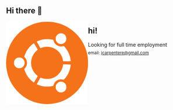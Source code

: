 ## Hi there 👋

<img
    align="left"
    src="assets/ubuntu.gif"
    alt='"what is an ubuntu" idk'
    width="225"
/>

## hi!

Looking for full time employment<br>
<sub>email: jcarpentere@gmail.com <br></sub>
